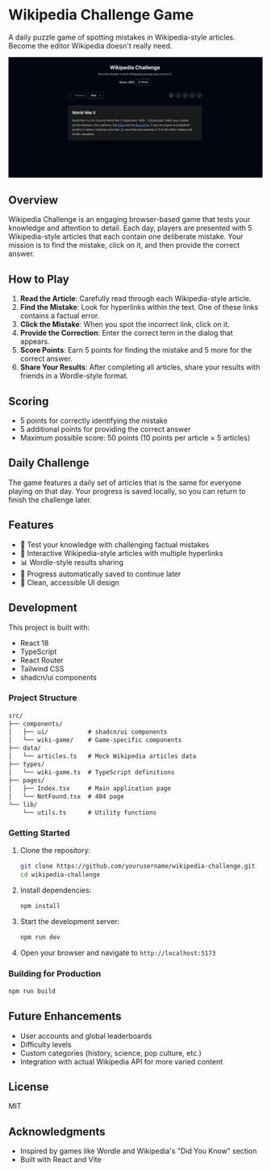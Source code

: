 # Wikipedia Challenge Game

A daily puzzle game of spotting mistakes in Wikipedia-style articles. Become the editor Wikipedia doesn't really need.

![Wikipedia Challenge Screenshot](./public/screenshot.png)

## Overview

Wikipedia Challenge is an engaging browser-based game that tests your knowledge and attention to detail. Each day, players are presented with 5 Wikipedia-style articles that each contain one deliberate mistake. Your mission is to find the mistake, click on it, and then provide the correct answer.

## How to Play

1. **Read the Article**: Carefully read through each Wikipedia-style article.
2. **Find the Mistake**: Look for hyperlinks within the text. One of these links contains a factual error.
3. **Click the Mistake**: When you spot the incorrect link, click on it.
4. **Provide the Correction**: Enter the correct term in the dialog that appears.
5. **Score Points**: Earn 5 points for finding the mistake and 5 more for the correct answer.
6. **Share Your Results**: After completing all articles, share your results with friends in a Wordle-style format.

## Scoring

- 5 points for correctly identifying the mistake
- 5 additional points for providing the correct answer
- Maximum possible score: 50 points (10 points per article × 5 articles)

## Daily Challenge

The game features a daily set of articles that is the same for everyone playing on that day. Your progress is saved locally, so you can return to finish the challenge later.

## Features

- 🧠 Test your knowledge with challenging factual mistakes
- 🔗 Interactive Wikipedia-style articles with multiple hyperlinks
- 📊 Wordle-style results sharing
- 💾 Progress automatically saved to continue later
- 🌙 Clean, accessible UI design

## Development

This project is built with:

- React 18
- TypeScript
- React Router
- Tailwind CSS
- shadcn/ui components

### Project Structure

```
src/
├── components/
│   ├── ui/           # shadcn/ui components
│   └── wiki-game/    # Game-specific components
├── data/
│   └── articles.ts   # Mock Wikipedia articles data
├── types/
│   └── wiki-game.ts  # TypeScript definitions
├── pages/
│   ├── Index.tsx     # Main application page
│   └── NotFound.tsx  # 404 page
└── lib/
    └── utils.ts      # Utility functions
```

### Getting Started

1. Clone the repository:

   ```bash
   git clone https://github.com/yourusername/wikipedia-challenge.git
   cd wikipedia-challenge
   ```

2. Install dependencies:

   ```bash
   npm install
   ```

3. Start the development server:

   ```bash
   npm run dev
   ```

4. Open your browser and navigate to `http://localhost:5173`

### Building for Production

```bash
npm run build
```

## Future Enhancements

- User accounts and global leaderboards
- Difficulty levels
- Custom categories (history, science, pop culture, etc.)
- Integration with actual Wikipedia API for more varied content

## License

MIT

## Acknowledgments

- Inspired by games like Wordle and Wikipedia's "Did You Know" section
- Built with React and Vite
